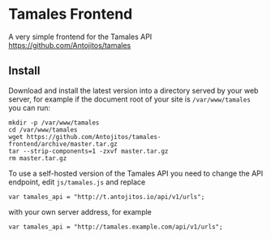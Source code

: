 Tamales Frontend
================

A very simple frontend for the Tamales API https://github.com/Antojitos/tamales


Install
-------

Download and install the latest version into a directory served by
your web server, for example if the document root of your site is
`/var/www/tamales` you can run:
```
mkdir -p /var/www/tamales
cd /var/www/tamales
wget https://github.com/Antojitos/tamales-frontend/archive/master.tar.gz
tar --strip-components=1 -zxvf master.tar.gz
rm master.tar.gz
```

To use a self-hosted version of the Tamales API you need to
change the API endpoint, edit `js/tamales.js` and replace

```
var tamales_api = "http://t.antojitos.io/api/v1/urls";
```

with your own server address, for example

```
var tamales_api = "http://tamales.example.com/api/v1/urls";
```
